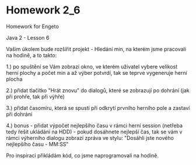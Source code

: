 # Homework 2_6

Homework for Engeto

Java 2 - Lesson 6

Vašim úkolem bude rozšířit projekt - Hledání min, na kterém jsme pracovali na hodině, a to takto:

1.) po spuštění se Vám zobrazí okno, ve kterém uživatel vybere velikost herní plochy a počet min a až výber potvrdí, tak se teprve vygeneruje herní plocha

2.) přidat tlačítko "Hrát znovu" do dialogů, které se zobrazují po dohrání (jak při prohře, tak při výhře)

3.) přidat časomíru, která se spustí při odkrytí prvního herního pole a zastaví při dohrání

4.) bonus - přidat výpočet nejlepšího času v rámci herní session (netřeba tedy řešit ukládání na HDD) - pokud dosáhnete nejlepší čas, tak se vám v rámci výherního dialogu zobrazí zpráva ve stylu: "Dosáhli jste nového nejlepšího času - MM:SS"

Pro inspiraci přikládám kód, co jsme naprogramovali na hodině.

